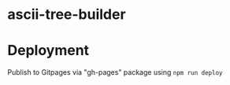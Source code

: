 # ascii-tree-builder

# Deployment
Publish to Gitpages via "gh-pages" package using `npm run deploy`
